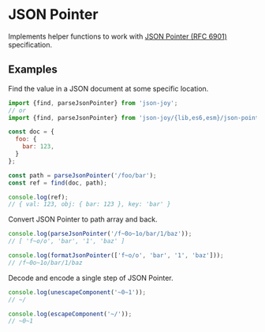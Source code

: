 # JSON Pointer

Implements helper functions to work with [JSON Pointer (RFC 6901)][json-pointer]
specification.

[json-pointer]: https://tools.ietf.org/html/rfc6901


## Examples

Find the value in a JSON document at some specific location.

```js
import {find, parseJsonPointer} from 'json-joy';
// or 
import {find, parseJsonPointer} from 'json-joy/{lib,es6,esm}/json-pointer';

const doc = {
  foo: {
    bar: 123,
  }
};

const path = parseJsonPointer('/foo/bar');
const ref = find(doc, path);

console.log(ref);
// { val: 123, obj: { bar: 123 }, key: 'bar' }
```

Convert JSON Pointer to path array and back.

```js
console.log(parseJsonPointer('/f~0o~1o/bar/1/baz'));
// [ 'f~o/o', 'bar', '1', 'baz' ]

console.log(formatJsonPointer(['f~o/o', 'bar', '1', 'baz']));
// /f~0o~1o/bar/1/baz
```

Decode and encode a single step of JSON Pointer.

```js
console.log(unescapeComponent('~0~1'));
// ~/

console.log(escapeComponent('~/'));
// ~0~1
```
